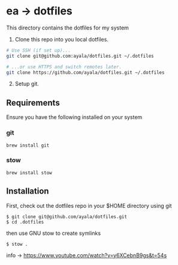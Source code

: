 # ea → dotfiles

This directory contains the dotfiles for my system

1. Clone this repo into you local dotfiles.

```zsh
# Use SSH (if set up)...
git clone git@github.com:ayala/dotfiles.git ~/.dotfiles

# ...or use HTTPS and switch remotes later.
git clone https://github.com/ayala/dotfiles.git ~/.dotfiles
```

2. Setup git.

## Requirements

Ensure you have the following installed on your system

### git
```
brew install git
```

### stow
```
brew install stow
```

## Installation

First, check out the dotfiles repo in your $HOME directory using git
```
$ git clone git@github.com/ayala/dotfiles.git
$ cd .dotfiles
```
then use GNU stow to create symlinks
```
$ stow .
```

info → https://www.youtube.com/watch?v=y6XCebnB9gs&t=54s

